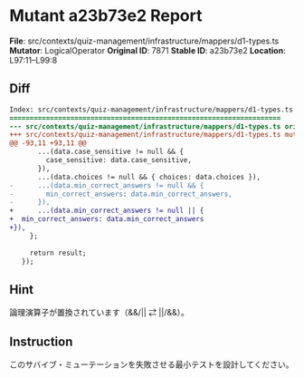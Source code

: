 # Mutant a23b73e2 Report

**File**: src/contexts/quiz-management/infrastructure/mappers/d1-types.ts
**Mutator**: LogicalOperator
**Original ID**: 7871
**Stable ID**: a23b73e2
**Location**: L97:11–L99:8

## Diff

```diff
Index: src/contexts/quiz-management/infrastructure/mappers/d1-types.ts
===================================================================
--- src/contexts/quiz-management/infrastructure/mappers/d1-types.ts	original
+++ src/contexts/quiz-management/infrastructure/mappers/d1-types.ts	mutated #7871
@@ -93,11 +93,11 @@
       ...(data.case_sensitive != null && {
         case_sensitive: data.case_sensitive,
       }),
       ...(data.choices != null && { choices: data.choices }),
-      ...(data.min_correct_answers != null && {
-        min_correct_answers: data.min_correct_answers,
-      }),
+      ...(data.min_correct_answers != null || {
+  min_correct_answers: data.min_correct_answers
+}),
     };
 
     return result;
   });
```

## Hint

論理演算子が置換されています（&&/|| ⇄ ||/&&）。

## Instruction

このサバイブ・ミューテーションを失敗させる最小テストを設計してください。
